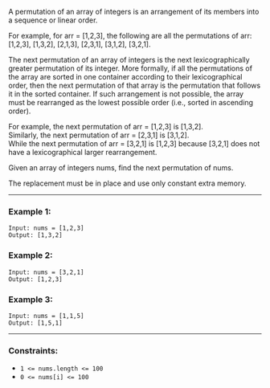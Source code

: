 A permutation of an array of integers is an arrangement of its members into a sequence or linear order.

For example, for arr = [1,2,3], the following are all the permutations of arr: [1,2,3], [1,3,2], [2,1,3], [2,3,1], [3,1,2], [3,2,1].

The next permutation of an array of integers is the next lexicographically greater permutation of its integer. More formally, if all the permutations of the array are sorted in one container according to their lexicographical order, then the next permutation of that array is the permutation that follows it in the sorted container. If such arrangement is not possible, the array must be rearranged as the lowest possible order (i.e., sorted in ascending order).

For example, the next permutation of arr = [1,2,3] is [1,3,2].  
Similarly, the next permutation of arr = [2,3,1] is [3,1,2].  
While the next permutation of arr = [3,2,1] is [1,2,3] because [3,2,1] does not have a lexicographical larger rearrangement.

Given an array of integers nums, find the next permutation of nums.

The replacement must be in place and use only constant extra memory.

---

### Example 1:

```
Input: nums = [1,2,3]
Output: [1,3,2]
```

### Example 2:

```
Input: nums = [3,2,1]
Output: [1,2,3]
```

### Example 3:

```
Input: nums = [1,1,5]
Output: [1,5,1]
```

---

### Constraints:

- `1 <= nums.length <= 100`
- `0 <= nums[i] <= 100`